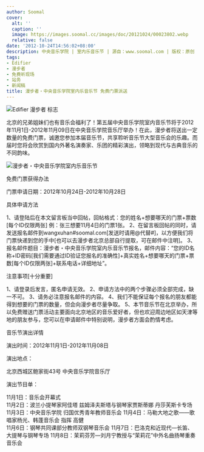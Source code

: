 ```yaml
---
author: Soomal
cover:
  alt: ''
  caption: ''
  image: https://images.soomal.cc/images/doc/20121024/00023802.webp
  relative: false
date: '2012-10-24T14:56:02+08:00'
description: 中央音乐学院 | 室内乐音乐节 | 源自：www.soomal.com | 版权：原创 |  平均/总评分：10.00/20
tags:
- Edifier
- 漫步者
- 免费听现场
- 站务
- 新闻稿
title: 漫步者・中央音乐学院室内乐音乐节 免费门票派送
---
```


![Edifier 漫步者 标志](https://images.soomal.cc/images/doc/20110528/00011158.webp)



北京的兄弟姐妹们也有音乐会福利了！第五届中央音乐学院室内音乐节将于2012年11月1日-2012年11月09日在中央音乐学院音乐厅举办！在此，漫步者将送出一定数量的免费门票，诚邀您参加本届音乐节，共享聆听音乐节大型音乐会的乐趣。而届时您将会欣赏到国内外著名演奏家、乐团的精彩演出，领略到现代与古典音乐的不同韵味。



![漫步者・中央音乐学院室内乐音乐节](https://images.soomal.cc/images/doc/20121024/00023801.webp)



免费门票获得办法



门票申请日期：2012年10月24日-2012年10月28日



具体申请方法



1、请登陆后在本文留言板当中回帖，回帖格式：您的姓名+想要哪天的门票+票数[每个ID仅限两张]   例：张三想要11月4日的门票1张。
2、在留言板回帖的同时，请发送报名邮件到wangxuhan#soomal.com[发送时请用@代替#]，以方便我们将门票快递到您的手中[也可以去漫步者北京总部自行提取，可在邮件中注明]。
3、报名邮件题目：漫步者・中央音乐学院室内乐音乐节报名，邮件内容：“您的ID名称+ID密码[我们需要通过ID验证您报名的准确性]+真实姓名+想要哪天的门票+票数[每个ID仅限两张]+联系电话+详细地址”。



注意事项[十分重要]



1、请登录后发言，匿名申请无效。
2、申请方法中的两个步骤必须全部完成，缺一不可。
3、请务必注意报名邮件的内容。
4、我们不能保证每个报名的朋友都能得到想要的门票的数量，但会向漫步者尽量争取。
5、本节音乐节在北京举办，所以免费赠送门票活动主要面向北京地区的音乐爱好者，但也欢迎周边地区如天津等地的朋友参与，您可以在申请邮件中特别说明，漫步者方面会酌情考虑。



音乐节演出详情



演出时间：2012年11月1日-2012年11月08日

演出地点：

北京西城区鲍家街43号  中央音乐学院音乐厅

演出节目单：



11月1日：音乐会开幕式  
11月2日：波兰小提琴家阿佳塔 兹姆泽夫斯塔与钢琴家贾斯蒂娜 丹莎芙斯卡专场
11月3日：中央音乐学院 归国优秀青年教师音乐会
11月4日：马勒大地之歌――歌唱家杨光、韩蓬音乐会 指挥 高健    
11月6日：钢琴共同课部分教师双钢琴音乐会
11月7日：巴洛克和近现代―长笛、大提琴与钢琴专场
11月8日：茉莉芬芳―刘月宁教授与“茉莉花”中外名曲扬琴重奏音乐会